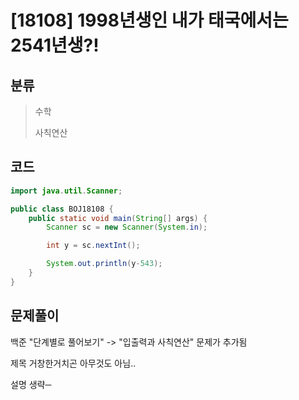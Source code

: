 # [18108] 1998년생인 내가 태국에서는 2541년생?!

## 분류
> 수학
>
> 사칙연산

## 코드
```java
import java.util.Scanner;

public class BOJ18108 {
    public static void main(String[] args) {
        Scanner sc = new Scanner(System.in);

        int y = sc.nextInt();

        System.out.println(y-543);
    }
}
```

## 문제풀이

백준 "단계별로 풀어보기" -> "입출력과 사칙연산" 문제가 추가됨

제목 거창한거치곤 아무것도 아님..

설명 생략─
